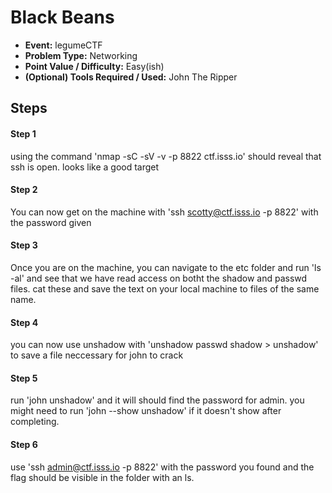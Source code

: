  # Black Beans
 * **Event:** legumeCTF
 * **Problem Type:** Networking
 * **Point Value / Difficulty:** Easy(ish)
 * **(Optional) Tools Required / Used:** John The Ripper
 
 ## Steps

 #### Step 1
 using the command 'nmap -sC -sV -v -p 8822 ctf.isss.io' should reveal that ssh is open. looks like a good target

 #### Step 2
 You can now get on the machine with 'ssh scotty@ctf.isss.io -p 8822' with the password given

 #### Step 3
 Once you are on the machine, you can navigate to the etc folder and run 'ls -al' and see that we have read access on botht the shadow and passwd files. cat these and save the text on your local machine to files of the same name.
 
 #### Step 4 
you can now use unshadow with 'unshadow passwd shadow > unshadow' to save a file neccessary for john to crack
 
 #### Step 5
run 'john unshadow' and it will should find the password for admin. you might need to run 'john --show unshadow' if it doesn't show after completing.

 #### Step 6
 use 'ssh admin@ctf.isss.io -p 8822' with the password you found and the flag should be visible in the folder with an ls.
